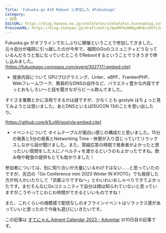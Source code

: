 ```yaml
---
Title: 'Fukuoka.go #19 Reboot に参加した #fukuokago'
Category:
- 技術
EditURL: https://blog.hatena.ne.jp/stefafafan/stefafafan.hatenablog.com/atom/entry/6801883189068153496
PreviewURL: https://blog.stenyan.jp/draft/entry/mpeMFDuOW9gxWh9czGUfsJqHskw
---
```


Fukuoka.go がオフラインで久しぶりに開催ということで参加してきました。元々自分が福岡に引っ越したのが今年で、福岡のGoのコミュニティどうなっているんだろうと気になっていたところでRebootするということでうきうきで申し込みました。
[https://fukuokago.connpass.com/event/302717/:embed:cite]

* 発表内容について
GPUプログラミング、Linter、eBPF、FrankenPHP、Webフレームワーク、簡易的なDNSの自作など、バラエティ豊かな内容でずっとおもしろい〜と話を聞きながらビール飲んでました。

すぐさま業務とかに活用できるかは謎ですが、少なくとも gostyle はちょっと見てみようとは思いました。あとDNSといえばISUCON 13のことを思い出したり。

[https://github.com/k1LoW/gostyle:embed:cite]

* イベントについて
タイムテーブルが面白い感じの構成だと思いました。15分の発表と5分の発表とNetworking Time・休憩が入り混じっていてリラックスしながら話が聞けました。また、質疑応答の時間で発表者がよかったと思ったいい質問をした人にノベルティを渡せるというのもよかったですね。飲み物や軽食の提供もとても助かりました！

参加者については、別に知り合いが大量にいるわけではない……と思っていたのですが、先日の「Go Conference mini 2023 Winter IN KYOTO」でも挨拶した方が何人かいたりして「京都ぶりですね〜」とわいわいおしゃべりできてよかったです。まだそんなにGoコミュニティで自分は顔は知られていないと思っていますがこうやってじわじわ仲間ができるといいものですね！

また、これくらいの規模感で配信なしのオフラインイベントはリラックス感があっていいと思ったので今後も遊びにいきたいです。

この記事は <a href="https://adventar.org/calendars/8719">すてにゃん Advent Calendar 2023 - Adventar</a> の10日目の記事です。
